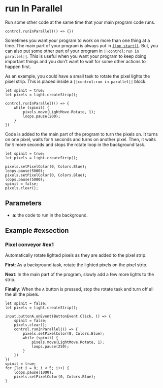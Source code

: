 # run In Parallel

Run some other code at the same time that your main program code runs.

```sig
control.runInParallel(() => {})
```

Sometimes you want your program to work on more than one thing at a time. The main part of your program is
always put in [``||on start||``](/blocks/on-start). But, you can also put some other part of your
program in ``||control:run in parallel||``. This is useful when you want your program to keep doing important things
and you don't want to wait for some other actions to happen first.

As an example, you could have a small task to rotate the pixel lights the pixel strip. This is
placed inside a ``||control:run in parallel||`` block:

```blocks
let spinit = true;
let pixels = light.createStrip();

control.runInParallel(() => {
    while (spinit) {
        pixels.move(LightMove.Rotate, 1);
        loops.pause(200);
    }
})
```
Code is added to the main part of the program to turn the pixels on. It turns on one pixel, waits
for `5` seconds and turns on another pixel. Then, it waits for `5` more seconds and stops the rotate
loop in the background task.

```blocks
let spinit = true;
let pixels = light.createStrip();

pixels.setPixelColor(0, Colors.Blue);
loops.pause(5000);
pixels.setPixelColor(0, Colors.Blue);
loops.pause(5000);
spinit = false;
pixels.clear();
```

## Parameters

* **a**: the code to run in the background.

## Example #exsection

### Pixel conveyor #ex1

Automatically rotate lighted pixels as they are added to the pixel strip.

**First**: As a background task, rotate the lighted pixels on the pixel strip.

**Next**: In the main part of the program, slowly add a few more lights to the strip.

**Finally**: When the `A` button is pressed, stop the rotate task and turn off all the all the pixels.

```blocks
let spinit = false;
let pixels = light.createStrip();

input.buttonA.onEvent(ButtonEvent.Click, () => {
    spinit = false;
    pixels.clear();
    control.runInParallel(() => {
        pixels.setPixelColor(0, Colors.Blue);
        while (spinit) {
            pixels.move(LightMove.Rotate, 1);
            loops.pause(250);
        }
    })
})
spinit = true;
for (let i = 0; i < 5; i++) {
    loops.pause(1000);
    pixels.setPixelColor(0, Colors.Blue);
}
```